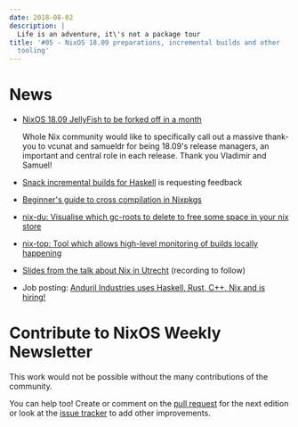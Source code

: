 ```yaml
---
date: 2018-08-02
description: |
  Life is an adventure, it\'s not a package tour
title: '#05 - NixOS 18.09 preparations, incremental builds and other
  tooling'
---
```


# News

- [NixOS 18.09 JellyFish to be forked off in a
  month](https://discourse.nixos.org/t/nixos-18-09-jellyfish-to-be-forked-off-in-a-month/596)

  Whole Nix community would like to specifically call out a massive
  thank-you to vcunat and samueldr for being 18.09\'s release
  managers, an important and central role in each release. Thank you
  Vladimír and Samuel!

- [Snack incremental builds for
  Haskell](https://github.com/nmattia/snack) is requesting feedback

- [Beginner\'s guide to cross compilation in
  Nixpkgs](https://matthewbauer.us/blog/beginners-guide-to-cross.html)

- [nix-du: Visualise which gc-roots to delete to free some space in
  your nix store](https://github.com/symphorien/nix-du)

- [nix-top: Tool which allows high-level monitoring of builds locally
  happening](https://github.com/samueldr/nix-top)

- [Slides from the talk about Nix in
  Utrecht](https://arianvp.github.io/nixtalk/slides/slides.html)
  (recording to follow)

- Job posting: [Anduril Industries uses Haskell, Rust, C++, Nix and is
  hiring!](https://www.anduril.com/careers/)

# Contribute to NixOS Weekly Newsletter

This work would not be possible without the many contributions of the
community.

You can help too! Create or comment on the [pull
request](https://github.com/NixOS/nixos-weekly/pulls) for the next
edition or look at the [issue
tracker](https://github.com/NixOS/nixos-weekly/issues) to add other
improvements.
